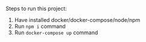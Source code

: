 Steps to run this project:

1. Have installed docker/docker-compose/node/npm 
2. Run `npm i` command
3. Run `docker-compose up` command

